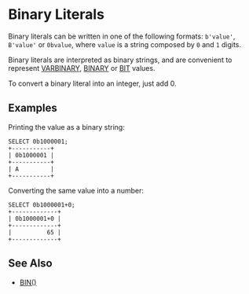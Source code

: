 
# Binary Literals

Binary literals can be written in one of the following formats: `b'value'`, `B'value'` or `0bvalue`, where `value` is a string composed by `0` and `1` digits.


Binary literals are interpreted as binary strings, and are convenient to represent [VARBINARY](../../data-types/string-data-types/varbinary.md), [BINARY](../../storage-engines/innodb/binary-log-group-commit-and-innodb-flushing-performance.md) or [BIT](../temporal-tables/bitemporal-tables.md) values.


To convert a binary literal into an integer, just add 0.


## Examples


Printing the value as a binary string:


```
SELECT 0b1000001;
+-----------+
| 0b1000001 |
+-----------+
| A         |
+-----------+
```

Converting the same value into a number:


```
SELECT 0b1000001+0;
+-------------+
| 0b1000001+0 |
+-------------+
|          65 |
+-------------+
```

## See Also


* [BIN()](../../../../maxscale/mariadb-maxscale-14/maxscale-14-routers/binlogrouter.md)

